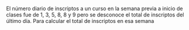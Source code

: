 El número diario de inscriptos a un curso en la semana previa a inicio de clases fue de 1, 3, 5, 8, 8 y 9 pero se desconoce el total de inscriptos del último día. Para calcular el total de inscriptos en esa semana 